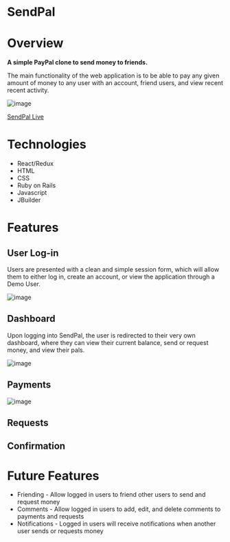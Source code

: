 # SendPal
# Overview
**A simple PayPal clone to send money to friends.**

The main functionality of the web application is to be able to pay any given amount of money to any user with an account, friend users, and view recent recent activity.  

![image](https://github.com/iamtreetop/SendPal/blob/main/app/assets/images/readme/splash-page.png)

[SendPal Live](https://sendpal.herokuapp.com/#/)

# Technologies
* React/Redux
* HTML
* CSS
* Ruby on Rails
* Javascript
* JBuilder

# Features

## User Log-in

Users are presented with a clean and simple session form, which will allow them to either log in, create an account, or view the application through a Demo User.

![image](https://github.com/iamtreetop/SendPal/blob/main/app/assets/images/readme/login-page.png)

## Dashboard

Upon logging into SendPal, the user is redirected to their very own dashboard, where they can view their current balance, send or request money, and view their pals.

![image](https://github.com/iamtreetop/SendPal/blob/main/app/assets/images/readme/dashboard.png)

## Payments

![image](https://github.com/iamtreetop/SendPal/blob/main/app/assets/images/readme/PaymentForm.png)

## Requests

## Confirmation

# Future Features
* Friending - Allow logged in users to friend other users to send and request money
* Comments - Allow logged in users to add, edit, and delete comments to payments and requests
* Notifications - Logged in users will receive notifications when another user sends or requests money

